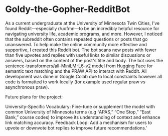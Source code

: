 # Goldy-the-Gopher-RedditBot
As a current undergraduate at the University of Minnesota Twin Cities, I’ve found Reddit—especially r/uofmn—to be an incredibly helpful resource for navigating university life, academic programs, and more. However, I noticed that the subreddit often contains repeated questions or posts that go unanswered. To help make the online community more effective and supportive, I created this Reddit bot. The bot scans new posts with fewer than five upvotes and replies with useful links to similar discussions or answers, based on the content of the post's title and body. The bot uses the sentence-transformers/all-MiniLM-L6-v2 model from Hugging Face for semantic text matching and the PRAW API to interact with Reddit. All development was done in Google Colab due to local constraints however all code is formatted to work locally (for example used regular praw vs asynchronous praw).

Future plans for the project:

University-Specific Vocabulary: Fine-tune or supplement the model with common University of Minnesota terms (e.g “APAS,” “One Stop,” “East Bank,” course codes) to improve its understanding of context and enhance link matching accuracy.
Feedback Loop: Add a mechanism for users to upvote or downvote bot replies to improve future recommendations.'

